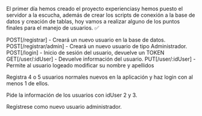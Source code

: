 El primer día hemos creado el proyecto experienciasy hemos puesto el servidor a la escucha, además de crear los scripts de conexión a la base de datos y creación de tablas, hoy vamos a realizar alguno de los puntos finales para el manejo de usuarios.
✅


POST[/registrar] - Creará un nuevo usuario en la base de datos.
POST[/registrar/admin] - Creará un nuevo usuario de tipo Administrador.
POST[/login] - Inicio de sesión del usuario, devuelve un TOKEN
GET[/user/:idUser] - Devuelve información del usuario.
PUT[/user/:idUser] - Permite al usuario logeado modificar su nombre y apellidos


Registra 4 o 5 usuarios normales nuevos en la aplicación y haz login con al menos 1 de ellos.


Pide la información de los usuarios con idUser 2 y 3.


Regístrese como nuevo usuario administrador.